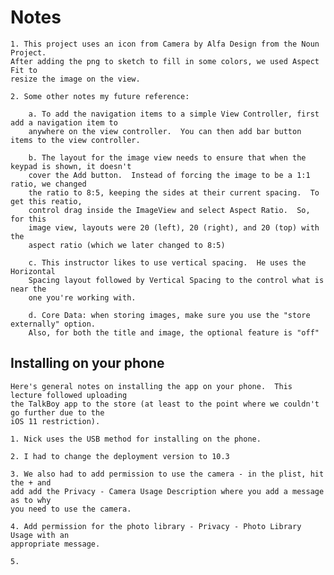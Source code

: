 #  Notes

    1. This project uses an icon from Camera by Alfa Design from the Noun Project.
    After adding the png to sketch to fill in some colors, we used Aspect Fit to
    resize the image on the view.

    2. Some other notes my future reference:

        a. To add the navigation items to a simple View Controller, first add a navigation item to
        anywhere on the view controller.  You can then add bar button items to the view controller.
    
        b. The layout for the image view needs to ensure that when the keypad is shown, it doesn't
        cover the Add button.  Instead of forcing the image to be a 1:1 ratio, we changed
        the ratio to 8:5, keeping the sides at their current spacing.  To get this reatio,
        control drag inside the ImageView and select Aspect Ratio.  So, for this
        image view, layouts were 20 (left), 20 (right), and 20 (top) with the
        aspect ratio (which we later changed to 8:5)
        
        c. This instructor likes to use vertical spacing.  He uses the Horizontal
        Spacing layout followed by Vertical Spacing to the control what is near the
        one you're working with.
    
        d. Core Data: when storing images, make sure you use the "store externally" option.
        Also, for both the title and image, the optional feature is "off"

## Installing on your phone

    Here's general notes on installing the app on your phone.  This lecture followed uploading
    the TalkBoy app to the store (at least to the point where we couldn't go further due to the
    iOS 11 restriction).
    
    1. Nick uses the USB method for installing on the phone.
    
    2. I had to change the deployment version to 10.3
    
    3. We also had to add permission to use the camera - in the plist, hit the + and
    add add the Privacy - Camera Usage Description where you add a message as to why
    you need to use the camera.
    
    4. Add permission for the photo library - Privacy - Photo Library Usage with an
    appropriate message.
    
    5. 
    


